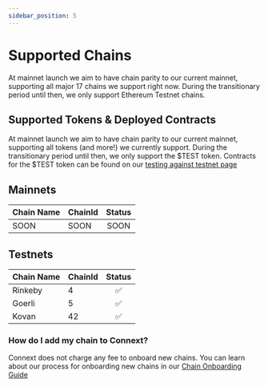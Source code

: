 ```yaml
---
sidebar_position: 5
---
```


# Supported Chains

At mainnet launch we aim to have chain parity to our current mainnet, supporting all major 17 chains we support right now. 
During the transitionary period until then, we only support Ethereum Testnet chains.

## Supported Tokens & Deployed Contracts

At mainnet launch we aim to have chain parity to our current mainnet, supporting all tokens (and more!) we currently support.
During the transitionary period until then, we only support the $TEST token. Contracts for the $TEST token can be found on our [testing against testnet page](../developers/testing-against-testnet)


## Mainnets

| Chain Name          | ChainId  |   Status  |
|---------------------|----------|:---------:|
|        SOON         |   SOON   |    SOON   |

## Testnets

| Chain Name       | ChainId  |    Status   |
|------------------|----------|:-----------:|
|      Rinkeby     |     4    |      ✅      |
|      Goerli      |     5    |      ✅      |
|      Kovan       |    42    |      ✅      |

### How do I add my chain to Connext?

Connext does not charge any fee to onboard new chains.
You can learn about our process for onboarding new chains in our [Chain Onboarding Guide](https://www.notion.so/connext/How-can-Connext-Bridge-add-my-Chain-fa8b43cac720467a88b5c94f81804091)
